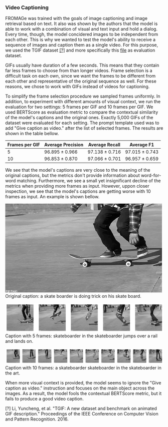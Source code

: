 ### Video Captioning

FROMAGe was trained with the goals of image captioning and image retrieval based on text. It also was shown by the authors that the model is able to work with a combination of visual and text input and hold a dialog. Every time, though, the model concidered images to be independent from each other. This is why we wanted to test the model's ability to receive a sequence of images and caption them as a single video. For this purpose, we used the TGIF dataset [[?]](#tgif) and more specifically this [file](https://github.com/raingo/TGIF-Release/blob/master/data/tgif-v1.0.tsv) as evaluation dataset. 

GIFs usually have duration of a few seconds. This means that they contain far less frames to choose from than longer videos. Frame selection is a difficult task on each own, since we want the frames to be different from each other and representative of the original sequence as well. For these reasons, we chose to work with GIFs instead of videos for captioning.

To simplify the frame selection procedure we sampled frames uniformly. In addition, to experiment with different amounts of visual context, we run the evaluation for two settings: 5 frames per GIF and 10 frames per GIF. We used BERTScore as evaluation metric to compare the contextual similarity of the model's captions and the original ones. Exactly 5,000 GIFs of the dataset were evaluated for each setting. The prompt template used was to add "Give caption as video." after the list of selected frames. The results are shown in the table bellow.

| Frames per GIF | Average Precision | Average Recall  | Average F1     |
| -------------- | ----------------- | --------------- | -------------- |
| 5              | 96.895 ± 0.966    | 97.138 ± 0.716  | 97.015 ± 0.743 |
| 10             | 96.853 ± 0.870    | 97.066 ± 0.701  | 96.957 ± 0.659 |

We see that the model's captions are very close to the meaning of the original captions, but the metrics don't provide information about word-for-word matching. Furthermore, we see a small yet insignificant decline of the metrics when providing more frames as input. However, uppon closer inspection, we see that the model's captions are getting worse with 10 frames as input. An example is shown bellow. 

![](images_report/skating.gif)  
Original caption: a skate boarder is doing trick on his skate board.

![](images_report/skating-5.png)  
Caption with 5 frames: skateboarder in the skateboarder jumps over a rail and lands on.

![](images_report/skating-10.png)  
Caption with 10 frames: a skateboarder skateboarder in the skateboarder in the art.

When more visual context is provided, the model seems to ignore the "Give caption as video." instruction and focuses on the main object across the images. As a result, the model fools the contextual BERTScore metric, but it fails to produce a good video caption.

<a id="tgif"></a> [?] Li, Yuncheng, et al. "TGIF: A new dataset and benchmark on animated GIF description." Proceedings of the IEEE Conference on Computer Vision and Pattern Recognition. 2016.